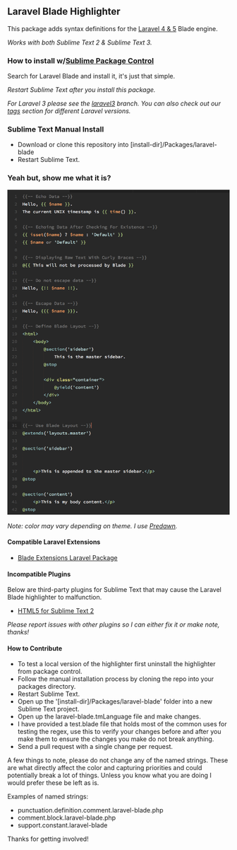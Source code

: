 ## Laravel Blade Highlighter

This package adds syntax definitions for the [Laravel 4 & 5](http://www.laravel.com) Blade engine.

*Works with both Sublime Text 2 & Sublime Text 3.*

### How to install w/[Sublime Package Control](http://wbond.net/sublime_packages/package_control)

Search for Laravel Blade and install it, it's just that simple.

*Restart Sublime Text after you install this package.*

*For Laravel 3 please see the [laravel3](https://github.com/Medalink/laravel-blade/tree/laravel3) branch.*
*You can also check out our [tags](https://github.com/Medalink/laravel-blade/tags) section for different Laravel versions.*

### Sublime Text Manual Install

* Download or clone this repository into [install-dir]/Packages/laravel-blade
* Restart Sublime Text.

### Yeah but, show me what it is?

![blade-example](/screenshot.png?raw=true "blade-example")

*Note: color may vary depending on theme. I use [Predawn](https://github.com/jamiewilson/predawn).*

#### Compatible Laravel Extensions

* [Blade Extensions Laravel Package](https://github.com/RobinRadic/blade-extensions)

#### Incompatible Plugins

Below are third-party plugins for Sublime Text that may cause the Laravel Blade highlighter to malfunction.

* [HTML5 for Sublime Text 2](https://github.com/mrmartineau/HTML5)

*Please report issues with other plugins so I can either fix it or make note, thanks!*

#### How to Contribute

* To test a local version of the highlighter first uninstall the highlighter from package control. 
* Follow the manual installation process by cloning the repo into your packages directory.
* Restart Sublime Text.
* Open up the '[install-dir]/Packages/laravel-blade' folder into a new Sublime Text project.
* Open up the laravel-blade.tmLanguage file and make changes.
* I have provided a test.blade file that holds most of the common uses for testing the regex, use this to verify your changes before and after you make them to ensure the changes you make do not break anything.
* Send a pull request with a single change per request.

A few things to note, please do not change any of the named strings. These are what directly affect the color and capturing priorities and could potentially break a lot of things. Unless you know what you are doing I would prefer these be left as is.

Examples of named strings:

* punctuation.definition.comment.laravel-blade.php
* comment.block.laravel-blade.php
* support.constant.laravel-blade

Thanks for getting involved!

